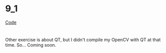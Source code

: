 # 9_1
[Code](./9_1)  
#

Other exercise is about QT, but I didn't compile my OpenCV with QT at that time. So... Coming soon.